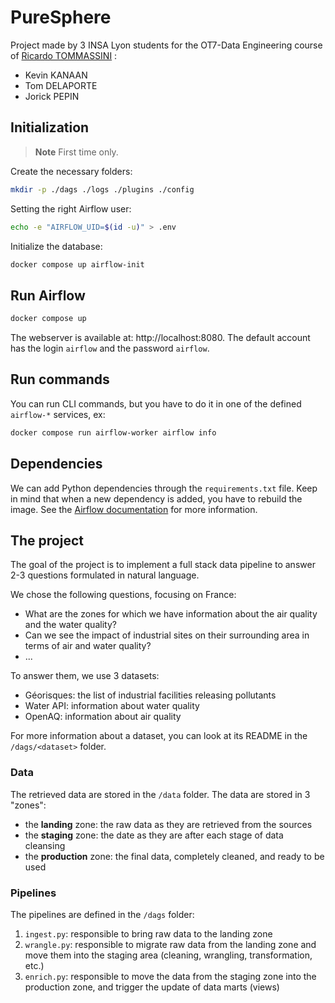 # PureSphere

Project made by 3 INSA Lyon students for the OT7-Data Engineering course of [Ricardo TOMMASSINI](https://www.riccardotommasini.com/) :
- Kevin KANAAN
- Tom DELAPORTE
- Jorick PEPIN

## Initialization

> **Note**
> First time only.

Create the necessary folders:

```bash
mkdir -p ./dags ./logs ./plugins ./config
```

Setting the right Airflow user:

```bash
echo -e "AIRFLOW_UID=$(id -u)" > .env
```

Initialize the database:

```bash
docker compose up airflow-init
```

## Run Airflow

```bash
docker compose up
```

The webserver is available at: http://localhost:8080. The default account has the login `airflow` and the password `airflow`.

## Run commands

You can run CLI commands, but you have to do it in one of the defined `airflow-*` services, ex:

```bash
docker compose run airflow-worker airflow info
```

## Dependencies

We can add Python dependencies through the `requirements.txt` file. Keep in mind that when a new dependency is added, you have to rebuild the image. See the [Airflow documentation](https://airflow.apache.org/docs/apache-airflow/stable/howto/docker-compose/index.html#special-case-adding-dependencies-via-requirements-txt-file) for more information.

## The project

The goal of the project is to implement a full stack data pipeline to answer 2-3 questions formulated in natural language.

We chose the following questions, focusing on France:
- What are the zones for which we have information about the air quality and the water quality?
- Can we see the impact of industrial sites on their surrounding area in terms of air and water quality?
- ...

To answer them, we use 3 datasets:
- Géorisques: the list of industrial facilities releasing pollutants
- Water API: information about water quality
- OpenAQ: information about air quality

For more information about a dataset, you can look at its README in the `/dags/<dataset>` folder.

### Data

The retrieved data are stored in the `/data` folder. The data are stored in 3 "zones":
- the **landing** zone: the raw data as they are retrieved from the sources
- the **staging** zone: the date as they are after each stage of data cleansing
- the **production** zone: the final data, completely cleaned, and ready to be used

### Pipelines

The pipelines are defined in the `/dags` folder:
1. `ingest.py`: responsible to bring raw data to the landing zone
2. `wrangle.py`: responsible to migrate raw data from the landing zone and move them into the staging area (cleaning, wrangling, transformation, etc.)
3. `enrich.py`: responsible to move the data from the staging zone into the production zone, and trigger the update of data marts (views)
